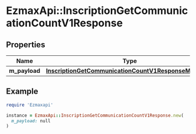 # EzmaxApi::InscriptionGetCommunicationCountV1Response

## Properties

| Name | Type | Description | Notes |
| ---- | ---- | ----------- | ----- |
| **m_payload** | [**InscriptionGetCommunicationCountV1ResponseMPayload**](InscriptionGetCommunicationCountV1ResponseMPayload.md) |  |  |

## Example

```ruby
require 'Ezmaxapi'

instance = EzmaxApi::InscriptionGetCommunicationCountV1Response.new(
  m_payload: null
)
```

